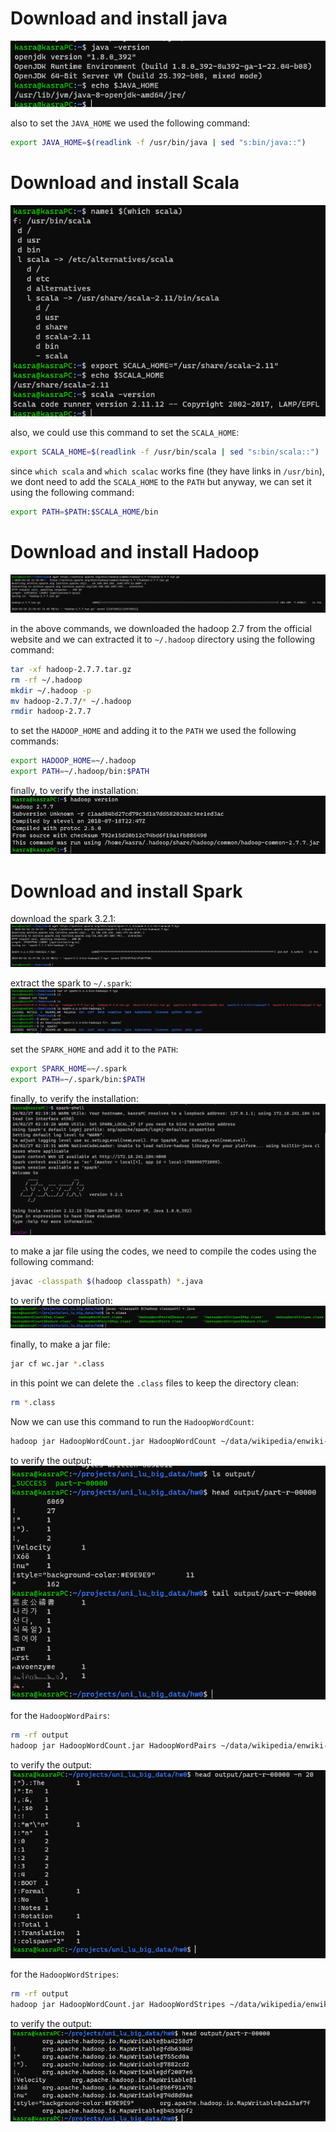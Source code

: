 # Download and install java
![alt text](image_2024-02-26_21-09-03.png)

also to set the `JAVA_HOME` we used the following command:
```bash
export JAVA_HOME=$(readlink -f /usr/bin/java | sed "s:bin/java::")
```

# Download and install Scala
![alt text](image.png)

also, we could use this command to set the `SCALA_HOME`:
```bash
export SCALA_HOME=$(readlink -f /usr/bin/scala | sed "s:bin/scala::")
```

since `which scala` and `which scalac` works fine (they have links in `/usr/bin`), we dont need to add the `SCALA_HOME` to the `PATH`
but anyway, we can set it using the following command:
```bash
export PATH=$PATH:$SCALA_HOME/bin
```

# Download and install Hadoop
![alt text](image-2.png)

in the above commands, we downloaded the hadoop 2.7 from the official website and we can extracted it to `~/.hadoop` directory using the following command:
```bash
tar -xf hadoop-2.7.7.tar.gz
rm -rf ~/.hadoop
mkdir ~/.hadoop -p
mv hadoop-2.7.7/* ~/.hadoop
rmdir hadoop-2.7.7
```

to set the `HADOOP_HOME` and adding it to the `PATH` we used the following commands:
```bash
export HADOOP_HOME=~/.hadoop
export PATH=~/.hadoop/bin:$PATH
```

finally, to verify the installation:
![alt text](image-1.png)

# Download and install Spark
download the spark 3.2.1:
![alt text](image-3.png)

extract the spark to `~/.spark`:
![alt text](image-4.png)

set the `SPARK_HOME` and add it to the `PATH`:
```bash
export SPARK_HOME=~/.spark
export PATH=~/.spark/bin:$PATH
```

finally, to verify the installation:
![alt text](image-5.png)

to make a jar file using the codes, we need to compile the codes using the following command:
```bash
javac -classpath $(hadoop classpath) *.java
```

to verify the compliation:
![alt text](image-6.png)

finally, to make a jar file:
```bash
jar cf wc.jar *.class
```

in this point we can delete the `.class` files to keep the directory clean:
```bash
rm *.class
```

Now we can use this command to run the `HadoopWordCount`:
```bash
hadoop jar HadoopWordCount.jar HadoopWordCount ~/data/wikipedia/enwiki-articles/AA/ output
```

to verify the output:
![alt text](image-7.png)

for the `HadoopWordPairs`:
```bash
rm -rf output
hadoop jar HadoopWordCount.jar HadoopWordPairs ~/data/wikipedia/enwiki-articles/AA/ output
```

to verify the output:
![alt text](image-8.png)


for the `HadoopWordStripes`:
```bash
rm -rf output
hadoop jar HadoopWordCount.jar HadoopWordStripes ~/data/wikipedia/enwiki-articles/AA/ output
```

to verify the output:
![alt text](image-9.png)
